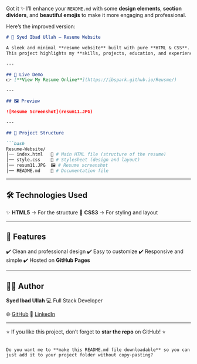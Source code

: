 Got it ✨
I’ll enhance your `README.md` with some **design elements**, **section dividers**, and **beautiful emojis** to make it more engaging and professional.

Here’s the improved version:

````markdown
# 💼 Syed Ibad Ullah — Resume Website  

A sleek and minimal **resume website** built with pure **HTML & CSS**.  
This project highlights my **skills, projects, education, and experience** in a clean and professional layout.  

---

## 🚀 Live Demo  
👉 [**View My Resume Online**](https://ibspark.github.io/Reusme/)  

---

## 🖼️ Preview  

![Resume Screenshot](resum11.JPG)  

---

## 📂 Project Structure  

```bash
Resume-Website/
│── index.html   📄 # Main HTML file (structure of the resume)
│── style.css    🎨 # Stylesheet (design and layout)
│── resum11.JPG  🖼️ # Resume screenshot
│── README.md    📝 # Documentation file
````

---

## 🛠️ Technologies Used

✨ **HTML5** → For the structure
🎨 **CSS3** → For styling and layout

---

## 🔑 Features

✔️ Clean and professional design
✔️ Easy to customize
✔️ Responsive and simple
✔️ Hosted on **GitHub Pages**

---

## 👨‍💻 Author

**Syed Ibad Ullah**
💻 Full Stack Developer

🌐 [GitHub](https://github.com/IBspark)
🔗 [LinkedIn](https://www.linkedin.com/in/syedibad)

---

⭐ If you like this project, don’t forget to **star the repo** on GitHub! ⭐

```

Do you want me to **make this README.md file downloadable** so you can just add it to your project folder without copy-pasting?
```
